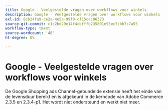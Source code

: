 ```yaml
---
title: Google - Veelgestelde vragen over workflows voor winkels
description: Google - Veelgestelde vragen over workflows voor winkels
exl-id: 8cb24fa9-ce2a-4e5a-99f0-cf15cac86323
source-git-commit: c1c2bd29e14f4cbfffb235801e95ec7cbb7c7a55
workflow-type: tm+mt
source-wordcount: '48'
ht-degree: 0%

---
```


# Google - Veelgestelde vragen over workflows voor winkels

De Google Shopping ads Channel-gebundelde extensie heeft het einde van de levensduur bereikt en is afgekeurd in de kerncode van Adobe Commerce 2.3.5 en 2.3.4-p1. Het wordt niet ondersteund en werkt niet meer.
